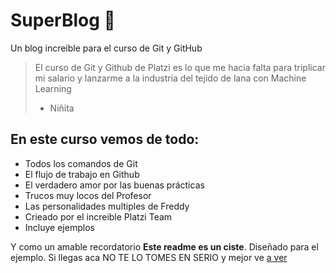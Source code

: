 # SuperBlog 🦸
Un blog increible para el curso de Git y GitHub 
> El curso de Git y Github de Platzi es lo que me hacia falta para triplicar mi salario y lanzarme a la industria del tejido de lana con Machine Learning
> - Niñita

## En este curso vemos de todo:
* Todos los comandos de Git
* El flujo de trabajo en Github
* El verdadero amor por las buenas prácticas
* Trucos muy locos del Profesor
* Las personalidades multiples de Freddy
* Crieado por el increible Platzi Team
* Incluye ejemplos

Y como un amable recordatorio **Este readme es un ciste**. Diseñado para el ejemplo. Si llegas aca NO TE LO TOMES EN SERIO  y mejor ve [a ver](https://platzi.com/cursos/git-github)